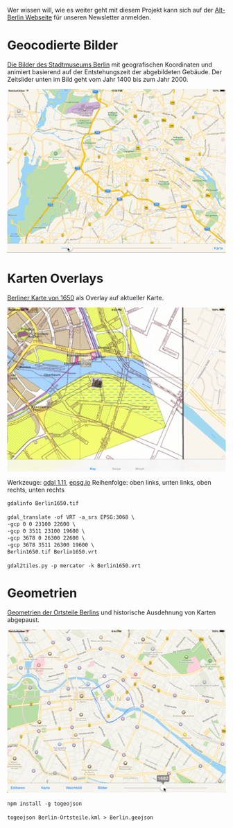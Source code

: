 Wer wissen will, wie es weiter geht mit diesem Projekt kann sich auf der [Alt-Berlin Webseite](http://altberlinapp.de) für unseren Newsletter anmelden.

Geocodierte Bilder
==================

[Die Bilder des Stadtmuseums Berlin](https://commons.wikimedia.org/wiki/Category:Stadtansichten_%28Stiftung_Stadtmuseum_Berlin%29) mit geografischen Koordinaten und animiert basierend auf der Entstehungszeit der abgebildeten Gebäude. Der Zeitslider unten im Bild geht vom Jahr 1400 bis zum Jahr 2000.

![Geocodierte Bilder](https://raw.githubusercontent.com/choefele/coding-da-vinci/master/Animated-Images.gif)

Karten Overlays
===============

[Berliner Karte von 1650](http://www.stadtentwicklung.berlin.de/geoinformation/geodateninfrastruktur/de/geodienste/atom.shtml) als Overlay auf aktueller Karte.

![Berlin 1650](Berlin1650.png)

Werkzeuge: [gdal 1.11](http://www.gdal.org/), [epsg.io](http://epsg.io/3068/map)
Reihenfolge: oben links, unten links, oben rechts, unten rechts

````
gdalinfo Berlin1650.tif

gdal_translate -of VRT -a_srs EPSG:3068 \
-gcp 0 0 23100 22600 \
-gcp 0 3511 23100 19600 \
-gcp 3678 0 26300 22600 \
-gcp 3678 3511 26300 19600 \
Berlin1650.tif Berlin1650.vrt

gdal2tiles.py -p mercator -k Berlin1650.vrt
````

Geometrien
==========

[Geometrien der Ortsteile Berlins](http://daten.berlin.de/datensaetze/geometrien-der-ortsteile-von-berlin-stand-072012) und historische Ausdehnung von Karten abgepaust.

![Geometrien](https://raw.githubusercontent.com/choefele/coding-da-vinci/master/Geometries.gif)

````
npm install -g togeojson

togeojson Berlin-Ortsteile.kml > Berlin.geojson
````


